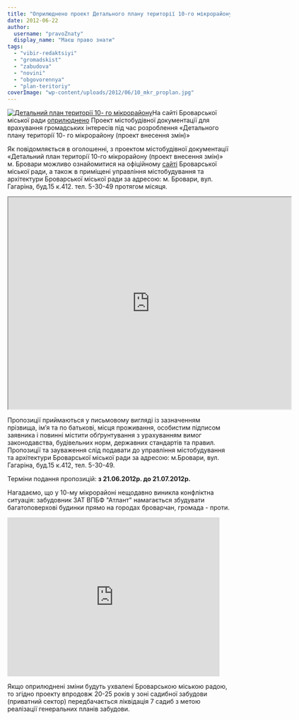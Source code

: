 ```yaml
---
title: "Оприлюднено проект Детального плану території 10-го мікрорайону"
date: 2012-06-22
author: 
  username: "pravoZnaty"
  display_name: "Маєш право знати"
tags: 
  - "vibir-redaktsiyi"
  - "gromadskist"
  - "zabudova"
  - "novini"
  - "obgovorennya"
  - "plan-teritoriy"
coverImage: "wp-content/uploads/2012/06/10_mkr_proplan.jpg"
---
```


[![](https://mpz.brovary.org/wp-content/uploads/2012/06/10_mkr_proplan.jpg "Детальний план території 10- го мікрорайону ")](https://mpz.brovary.org/wp-content/uploads/2012/06/10_mkr_proplan.jpg)На сайті Броварської міської ради [оприлюднено](http://docs.pravo-znaty.org.ua/p3162/21.06.2012 "Проект детального плану") Проект містобудівної документації для врахування громадських інтересів під час розроблення «Детального плану території 10- го мікрорайону (проект внесення змін)»

Як повідомляється в оголошенні, з проектом містобудівної документації «Детальний план території 10-го мікрорайону (проект внесення змін)» м. Бровари можливо ознайомитися на офіційному [сайті](http://www.brovary-rada.gov.ua/) Броварської міської ради, а також в приміщені управління містобудування та архітектури Броварської міської ради за адресою: м. Бровари, вул. Гагаріна, буд.15 к.412. тел. 5-30-49 протягом місяця.

<iframe src="https://docs.google.com/file/d/0BxE2NQlPHqm_ME5zMEpGRVZTeXM/preview" width="640" height="480"></iframe>

Пропозиції приймаються у письмовому вигляді із зазначенням прізвища, ім’я та по батькові, місця проживання, особистим підписом заявника і повинні містити обґрунтування з урахуванням вимог законодавства, будівельних норм, державних стандартів та правил. Пропозиції та зауваження слід подавати до управління містобудування та архітектури Броварської міської ради за адресою: м.Бровари, вул. Гагаріна, буд.15 к.412, тел. 5-30-49.

Терміни подання пропозицій: **з 21.06.2012р. до 21.07.2012р.**

Нагадаємо, що у 10-му мікрорайоні нещодавно виникла конфліктна ситуація: забудовник ЗАТ ВПБФ "Атлант" намагається збудувати багатоповерхові будинки прямо на городах броварчан, громада - проти.

<iframe width="480" height="360" src="http://www.youtube.com/embed/GGQdqbzvRvE" frameborder="0" allowfullscreen></iframe>

Якщо оприлюднені зміни будуть ухвалені Броварською міською радою, то згідно проекту впродовж 20-25 років у зоні садибної забудови (приватний сектор) передбачається ліквідація 7 садиб з метою реалізації генеральних планів забудови.
